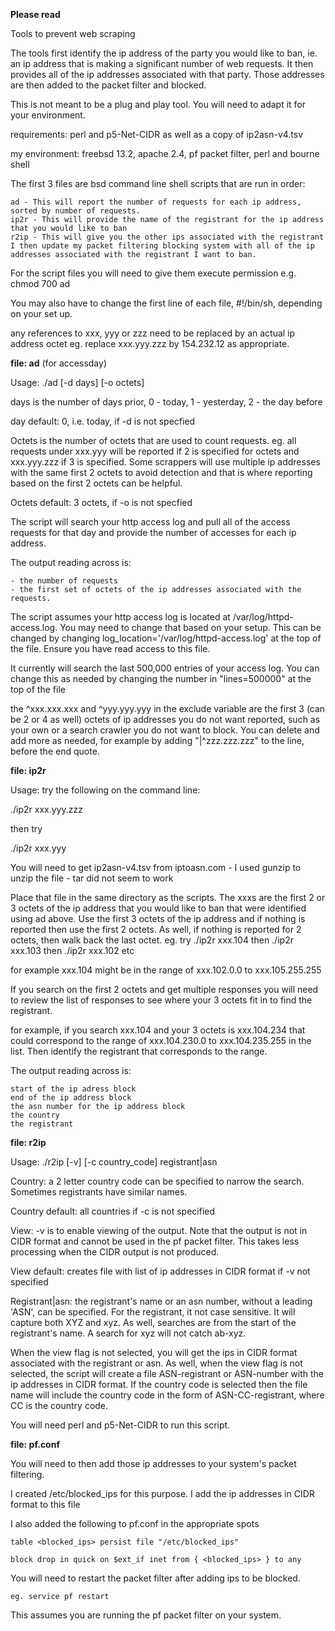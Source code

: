 **Please read**

Tools to prevent web scraping

The tools first identify the ip address of the party you would like to ban, ie. an ip address that is making a significant number of web requests. It then provides all of the ip addresses associated with that party. Those addresses are then added to the packet filter and blocked.

This is not meant to be a plug and play tool. You will need to adapt it for your environment.

requirements: perl and p5-Net-CIDR as well as a copy of ip2asn-v4.tsv 

my environment: freebsd 13.2, apache 2.4, pf packet filter, perl and bourne shell

The first 3 files are bsd command line shell scripts that are run in order:

    ad - This will report the number of requests for each ip address, sorted by number of requests.
    ip2r - This will provide the name of the registrant for the ip address that you would like to ban
    r2ip - This will give you the other ips associated with the registrant
    I then update my packet filtering blocking system with all of the ip addresses associated with the registrant I want to ban.

For the script files you will need to give them execute permission e.g. chmod 700 ad

You may also have to change the first line of each file, #!/bin/sh, depending on your set up.

any references to xxx, yyy or zzz need to be replaced by an actual ip address octet  eg. replace xxx.yyy.zzz by 154.232.12 as appropriate.

**file: ad** (for accessday) 

Usage: ./ad [-d days] [-o octets]

days is the number of days prior, 0 - today, 1 - yesterday, 2 - the day before

day default: 0, i.e. today, if -d is not specfied

Octets is the number of octets that are used to count requests. eg. all requests under xxx.yyy will be reported if 2 is specified for octets and xxx.yyy.zzz if 3 is specified.  Some scrappers will use multiple ip addresses with the same first 2 octets to avoid detection and that is where reporting based on the first 2 octets can be helpful.

Octets default: 3 octets, if -o is not specfied

The script will search your http access log and pull all of the access requests for that day and provide the number of accesses for each ip address. 

The output reading across is:

	- the number of requests 
	- the first set of octets of the ip addresses associated with the requests.

The script assumes your http access log is located at /var/log/httpd-access.log. You may need to change that based on your setup. This can be changed by changing log_location='/var/log/httpd-access.log' at the top of the file.  Ensure you have read access to this file.

It currently will search the last 500,000 entries of your access log. You can change this as needed by changing the number in "lines=500000" at the top of the file

the ^xxx.xxx.xxx and ^yyy.yyy.yyy in the exclude variable are the first 3 (can be 2 or 4 as well) octets of ip addresses you do not want reported, such as your own or a search crawler you do not want to block. You can delete and add more as needed, for example by adding "|^zzz.zzz.zzz" to the line, before the end quote.   

**file: ip2r** 

Usage: try the following on the command line:

./ip2r xxx.yyy.zzz

then try

./ip2r xxx.yyy

You will need to get ip2asn-v4.tsv from iptoasn.com - I used gunzip to unzip the file - tar did not seem to work

Place that file in the same directory as the scripts. The xxxs are the first 2 or 3 octets of the ip address that you would like to ban that were identified using ad above. Use the first 3 octets of the ip address and if nothing is reported then use the first 2 octets.  As well, if nothing is reported for 2 octets, then walk back the last octet.  eg. try ./ip2r xxx.104 then ./ip2r xxx.103 then ./ip2r xxx.102 etc  

for example xxx.104 might be in the range of xxx.102.0.0 to xxx.105.255.255

If you search on the first 2 octets and get multiple responses you will need to review the list of responses to see where your 3 octets fit in to find the registrant.

for example, if you search xxx.104 and your 3 octets is xxx.104.234 that could correspond to the range of xxx.104.230.0 to xxx.104.235.255 in the list.  Then identify the registrant that corresponds to the range.

The output reading across is:

    start of the ip adress block
    end of the ip address block
    the asn number for the ip address block
    the country
    the registrant

**file: r2ip**

Usage: ./r2ip [-v] [-c country_code] registrant|asn

Country: a 2 letter country code can be specified to narrow the search. Sometimes registrants have similar names.

Country default: all countries if -c is not specified

View: -v is to enable viewing of the output.  Note that the output is not in CIDR format and cannot be used in the pf packet filter.  This takes less processing when the CIDR output is not produced.

View default: creates file with list of ip addresses in CIDR format if -v not specified

Registrant|asn: the registrant's name or an asn number, without a leading 'ASN', can be specified.  For the registrant, it not case sensitive.  It will capture both XYZ and xyz.  As well, searches are from the start of the registrant's name.  A search for xyz will not catch ab-xyz.

When the view flag is not selected, you will get the ips in CIDR format associated with the registrant or asn.  As well, when the view flag is not selected, the script  will create a file ASN-registrant or ASN-number with the ip addresses in CIDR format.  If the country code is selected then the file name will include the country code in the form of ASN-CC-registrant, where CC is the country code.

You will need perl and p5-Net-CIDR to run this script.

**file: pf.conf** 

You will need to then add those ip addresses to your system's packet filtering.

I created /etc/blocked_ips for this purpose.  I add the ip addresses in CIDR format to this file

I also added the following to pf.conf in the appropriate spots

	table <blocked_ips> persist file "/etc/blocked_ips"

	block drop in quick on $ext_if inet from { <blocked_ips> } to any

 You will need to restart the packet filter after adding ips to be blocked.

 	eg. service pf restart

This assumes you are running the pf packet filter on your system.
